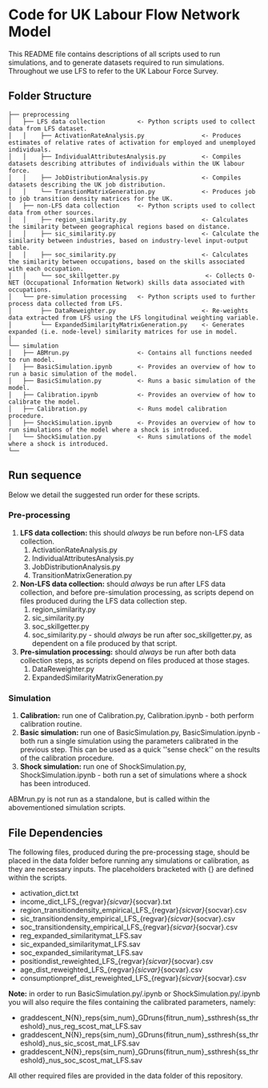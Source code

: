 # Code for UK Labour Flow Network Model

This README file contains descriptions of all scripts used to run simulations, and to generate datasets required to run simulations. Throughout we use LFS to refer to the UK Labour Force Survey.

## Folder Structure

```               
├── preprocessing    
│   ├── LFS data collection         <- Python scripts used to collect data from LFS dataset.
│   │    ├── ActivationRateAnalysis.py                <- Produces estimates of relative rates of activation for employed and unemployed individuals.
│   │    ├── IndividualAttributesAnalysis.py          <- Compiles datasets describing attributes of individuals within the UK labour force.
│   │    ├── JobDistributionAnalysis.py               <- Compiles datasets describing the UK job distribution.
│   │    └── TranstionMatrixGeneration.py             <- Produces job to job transition density matrices for the UK.
│   ├── non-LFS data collection     <- Python scripts used to collect data from other sources.
│   │    ├── region_similarity.py                     <- Calculates the similarity between geographical regions based on distance.
│   │    ├── sic_similarity.py                        <- Calculate the similarity between industries, based on industry-level input-output table.
│   │    ├── soc_similarity.py                        <- Calculates the similarity between occupations, based on the skills associated with each occupation.
│   │    └── soc_skillgetter.py                        <- Collects O-NET (Occupational Information Network) skills data associated with occupations.
│   └── pre-simulation processing   <- Python scripts used to further process data collected from LFS.
│        ├── DataReweighter.py                        <- Re-weights data extracted from LFS using the LFS longitudinal weighting variable.
│        └── ExpandedSimilarityMatrixGeneration.py    <- Generates expanded (i.e. node-level) similarity matrices for use in model. 
│
└── simulation                    
│   ├── ABMrun.py                   <- Contains all functions needed to run model.
│   ├── BasicSimulation.ipynb       <- Provides an overview of how to run a basic simulation of the model.
│   ├── BasicSimulation.py          <- Runs a basic simulation of the model.
│   ├── Calibration.ipynb           <- Provides an overview of how to calibrate the model.
│   ├── Calibration.py              <- Runs model calibration procedure.
│   ├── ShockSimulation.ipynb       <- Provides an overview of how to run simulations of the model where a shock is introduced.
│   └── ShockSimulation.py          <- Runs simulations of the model where a shock is introduced.
└──
```

## Run sequence

Below we detail the suggested run order for these scripts.

### Pre-processing

1. **LFS data collection:** this should *always* be run before non-LFS data collection.
    1.  ActivationRateAnalysis.py
    2. IndividualAttributesAnalysis.py
    3. JobDistributionAnalysis.py
    4. TransitionMatrixGeneration.py
2. **Non-LFS data collection:** should *always* be run after LFS data collection, and before pre-simulation processing, as scripts depend on files produced during the LFS data collection step.
    1. region_similarity.py
    2. sic_similarity.py 
    3. soc_skillgetter.py
    4. soc_similarity.py - should *always* be run after soc_skillgetter.py, as dependent on a file produced by that script.
3. **Pre-simulation processing:** should *always* be run after both data collection steps, as scripts depend on files produced at those stages.
    1. DataReweighter.py
    2. ExpandedSimilarityMatrixGeneration.py

### Simulation

1. **Calibration:** run one of Calibration.py, Calibration.ipynb - both perform calibration routine.
2. **Basic simulation:** run one of BasicSimulation.py, BasicSimulation.ipynb - both run a single simulation using the parameters calibrated in the previous step. This can be used as a quick ''sense check'' on the results of the calibration procedure.
3. **Shock simulation:** run one of ShockSimulation.py, ShockSimulation.ipynb - both run a set of simulations where a shock has been introduced.

ABMrun.py is not run as a standalone, but is called within the abovementioned simulation scripts.

## File Dependencies

The following files, produced during the pre-processing stage, should be placed in the data folder before running any simulations or calibration, as they are necessary inputs. The placeholders bracketed with {} are defined within the scripts.

- activation_dict.txt
- income_dict_LFS_{regvar}_{sicvar}_{socvar}.txt
- region_transitiondensity_empirical_LFS_{regvar}_{sicvar}_{socvar}.csv
- sic_transitiondensity_empirical_LFS_{regvar}_{sicvar}_{socvar}.csv
- soc_transitiondensity_empirical_LFS_{regvar}_{sicvar}_{socvar}.csv
- reg_expanded_similaritymat_LFS.sav
- sic_expanded_similaritymat_LFS.sav
- soc_expanded_similaritymat_LFS.sav
- positiondist_reweighted_LFS_{regvar}_{sicvar}_{socvar}.csv
- age_dist_reweighted_LFS_{regvar}_{sicvar}_{socvar}.csv
- consumptionpref_dist_reweighted_LFS_{regvar}_{sicvar}_{socvar}.csv

**Note:** in order to run BasicSimulation.py/.ipynb or ShockSimulation.py/.ipynb you will also require the files containing the calibrated parameters, namely:
- graddescent_N{N}_reps{sim_num}_GDruns{fitrun_num}_ssthresh{ss_threshold}_nus_reg_scost_mat_LFS.sav
- graddescent_N{N}_reps{sim_num}_GDruns{fitrun_num}_ssthresh{ss_threshold}_nus_sic_scost_mat_LFS.sav
- graddescent_N{N}_reps{sim_num}_GDruns{fitrun_num}_ssthresh{ss_threshold}_nus_soc_scost_mat_LFS.sav

All other required files are provided in the data folder of this repository.
